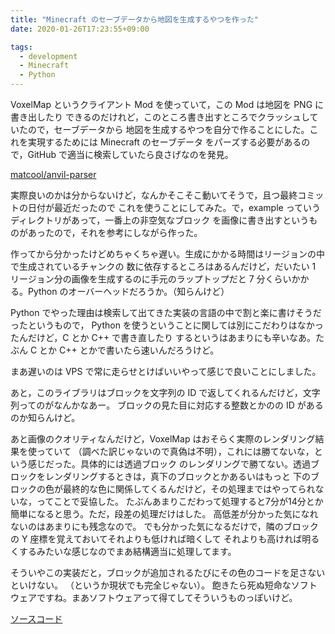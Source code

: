 ```yaml
---
title: "Minecraft のセーブデータから地図を生成するやつを作った"
date: 2020-01-26T17:23:55+09:00

tags:
  - development
  - Minecraft
  - Python
---
```


VoxelMap というクライアント Mod を使っていて，この Mod は地図を PNG に書き出したり
できるのだけれど，このところ書き出すところでクラッシュしていたので，セーブデータから
地図を生成するやつを自分で作ることにした。これを実現するためには Minecraft のセーブデータ
をパーズする必要があるので，GitHub で適当に検索していたら良さげなのを発見。

[matcool/anvil-parser](https://github.com/matcool/anvil-parser)

実際良いのかは分からないけど，なんかそこそこ動いてそうで，且つ最終コミットの日付が最近だったので
これを使うことにしてみた。で，example っていうディレクトリがあって，一番上の非空気なブロック
を画像に書き出すというものがあったので，それを参考にしながら作った。

作ってから分かったけどめちゃくちゃ遅い。生成にかかる時間はリージョンの中で生成されているチャンクの
数に依存するところはあるんだけど，だいたい 1 リージョン分の画像を生成するのに手元のラップトップだと
7 分くらいかかる。Python のオーバーヘッドだろうか。（知らんけど）

Python でやった理由は検索して出てきた実装の言語の中で割と楽に書けそうだったというもので，
Python を使うということに関しては別にこだわりはなかったんだけど，C とか C++ で書き直したり
するというはあまりにも辛いなあ。たぶん C とか C++ とかで書いたら速いんだろうけど。

まあ遅いのは VPS で常に走らせとけばいいやって感じで良いことにしました。

あと，このライブラリはブロックを文字列の ID で返してくれるんだけど，文字列ってのがなんかなあー。
ブロックの見た目に対応する整数とかのの ID があるのか知らんけど。

あと画像のクオリティなんだけど，VoxelMap はおそらく実際のレンダリング結果を使っていて
（調べた訳じゃないので真偽は不明），これには勝てないな，という感じだった。具体的には透過ブロック
のレンダリングで勝てない。透過ブロックをレンダリングするときは，真下のブロックとかあるいはもっと
下のブロックの色が最終的な色に関係してくるんだけど，その処理まではやってられないな，ってことで妥協した。
たぶんあまりこだわって処理すると7分が14分とか簡単になると思う。ただ，段差の処理だけはした。
高低差が分かった気になれないのはあまりにも残念なので。
でも分かった気になるだけで，隣のブロックの Y 座標を覚えておいてそれよりも低ければ暗くして
それよりも高ければ明るくするみたいな感じなのでまあ結構適当に処理してます。

そういやこの実装だと，ブロックが追加されるたびにその色のコードを足さないといけない。
（というか現状でも完全じゃない）。
飽きたら死ぬ短命なソフトウェアですね。まあソフトウェアって得てしてそういうものっぽいけど。

[ソースコード](https://github.com/kofuk/minecraft-image-generator)
